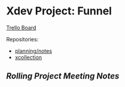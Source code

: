# Xdev Project: Funnel
[Trello Board](https://trello.com/b/FfQmlXoh/xdev-project-funnel)

Repositories:
- [planning/notes](https://github.com/NCAR/xdev)
- [xcollection](https://github.com/NCAR/xcollection)

## *Rolling Project Meeting Notes*

### 